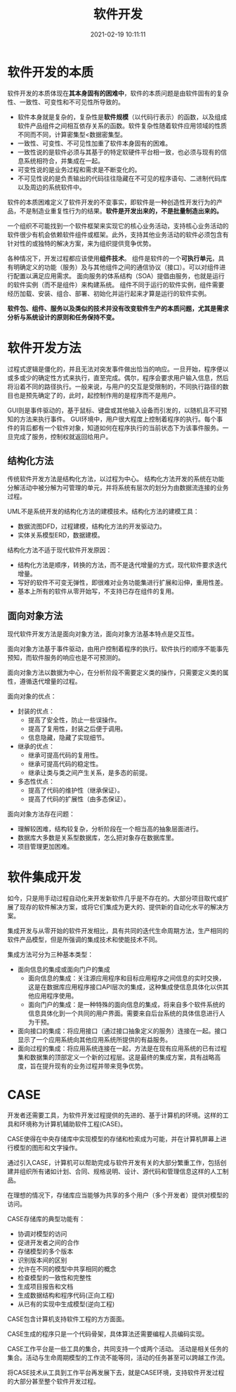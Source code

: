﻿---
title: 软件开发
date: 2021-02-19 10:11:11
summary: 本文分享软件开发的相关内容，探讨软件开发的本质和软件开发方法。
tags:
- 软件工程
categories:
- 软件工程
---

# 软件开发的本质

软件开发的本质体现在**其本身固有的困难中**，软件的本质问题是由软件固有的复杂性、一致性、可变性和不可见性所导致的。
- 软件本身就是复杂的，复杂性是**软件规模**（以代码行表示）的函数，以及组成软件产品组件之间相互依存关系的函数。软件复杂性随着软件应用领域的性质不同而不同，计算密集型$<$数据密集型。
- 一致性、可变性、不可见性加重了软件本身固有的困难。
- 一致性说的是软件必须与其基于的特定软硬件平台相一致，也必须与现有的信息系统相符合，并集成在一起。
- 可变性说的是业务过程和需求是不断变化的。
- 不可见性说的是负责输出的代码往往隐藏在不可见的程序语句、二进制代码库以及周边的系统软件中。

软件的本质困难定义了软件开发的不变事实，即软件是一种创造性开发行为的产品，不是制造业重复性行为的结果。**软件是开发出来的，不是批量制造出来的。**

一个组织不可能找到一个软件框架来实现它的核心业务活动，支持核心业务活动的软件很少有机会依赖软件组件或框架。此外，支持其他业务活动的软件必须包含有针对性的或独特的解决方案，来为组织提供竞争优势。

各种情况下，开发过程都应该使用**组件技术**。
组件是软件的一个**可执行单元**，具有明确定义的功能（服务）及与其他组件之间的通信协议（接口）。可以对组件进行配置以满足应用需求。
面向服务的体系结构（SOA）提倡由服务，也就是运行的软件实例（而不是组件）来构建系统。
组件不同于运行的软件实例，组件需要经历加载、安装、组合、部署、初始化并运行起来才算是运行的软件实例。

**软件包、组件、服务以及类似的技术并没有改变软件生产的本质问题，尤其是需求分析与系统设计的原则和任务保持不变。**

# 软件开发方法

过程式逻辑是僵化的，并且无法对突发事件做出恰当的响应。一旦开始，程序便以或多或少的确定性方式来执行，直至完成。偶尔，程序会要求用户输入信息，然后将沿着不同的路径执行。一般来说，与用户的交互是受限制的，不同执行路径的数目也是预先确定了的，此时，起控制作用的是程序而不是用户。

GUI则是事件驱动的，基于鼠标、键盘或其他输入设备而引发的，以随机且不可预知的方法来执行事件。
GUI环境中，用户很大程度上控制着程序的执行。每个事件的背后都有一个软件对象，知道如何在程序执行的当前状态下为该事件服务。一旦完成了服务，控制权就返回给用户。

## 结构化方法

传统软件开发方法是结构化方法，以过程为中心。
结构化方法开发的系统在功能分解活动中被分解为可管理的单元，并将系统有层次的划分为由数据流连接的业务过程。

UML不是系统开发的结构化方法的建模技术。结构化方法的建模工具：
- 数据流图DFD，过程建模，结构化方法的开发驱动力。
- 实体关系模型ERD，数据建模。

结构化方法不适于现代软件开发原因：
- 结构化方法是顺序，转换的方法，而不是迭代增量的方式，现代软件要求迭代增量。
- 写好的软件不可变无弹性，即很难对业务功能集进行扩展和沿伸，重用性差。
- 基本上所有的软件从零开始写，不支持已存在组件的复用。

## 面向对象方法

现代软件开发方法是面向对象方法，面向对象方法基本特点是交互性。

面向对象方法基于事件驱动，由用户控制着程序的执行。软件执行的顺序不能事先预知，而软件服务的响应也是不可预测的。

面向对象方法以数据为中心，在分析阶段不需要定义类的操作，只需要定义类的属性，遵循迭代增量的过程。

面向对象的优点：
- 封装的优点：
    - 提高了安全性，防止一些误操作。
    - 提高了复用性，封装之后便于调用。
    - 信息隐藏，隐藏了实现细节。
- 继承的优点：
    - 继承可提高代码的复用性。
    - 继承可提高代码的稳定性。
    - 继承让类与类之间产生关系，是多态的前提。
- 多态性优点：
    - 提高了代码的维护性（继承保证）。
    - 提高了代码的扩展性（由多态保证）。

面向对象方法存在问题：
- 理解较困难，结构较复杂，分析阶段在一个相当高的抽象层面进行。
- 数据库大多数是关系型数据库，怎么把对象存在数据库里。
- 项目管理更加困难。

# 软件集成开发

如今，只是用手动过程自动化来开发新软件几乎是不存在的。大部分项目取代或扩展了现存的软件解决方案，或将它们集成为更大的、提供新的自动化水平的解决方案。

集成开发与从零开始的软件开发相比，具有共同的迭代生命周期方法，生产相同的软件产品模型，但是所强调的集成技术和使能技术不同。

集成方法可分为三种基本类型：
- 面向信息的集成或面向门户的集成
    - 面向信息的集成：关注源应用程序和目标应用程序之间信息的实时交换，这是在数据库应用程序接口API层次的集成，这种集成使信息具体化以供其他应用程序使用。
    - 面向门户的集成：是一种特殊的面向信息的集成，将来自多个软件系统的信息具体化到一个共同的用户界面。需要来自后台系统的具体信息进行人为干预。
- 面向接口的集成：将应用接口（通过接口抽象定义的服务）连接在一起。接口显示了一个应用系统向其他应用系统所提供的有益服务。
- 面向过程的集成：将应用系统连接在一起，方法是在现有应用系统的已有过程集和数据集的顶部定义一个新的过程层。这是最终的集成方案，具有战略高度，旨在提升现有的业务过程并带来竞争优势。

# CASE

开发者还需要工具，为软件开发过程提供的先进的、基于计算机的环境。这样的工具和环境称为计算机辅助软件工程(CASE)。

CASE使得在中央存储库中实现模型的存储和检索成为可能，并在计算机屏幕上进行模型的图形和文字操作。

通过引入CASE，计算机可以帮助完成与软件开发有关的大部分繁重工作，包括创建并组织所有诸如计划、合同、规格说明、设计、源代码和管理信息这样的人工制品。

在理想的情况下，存储库应当能够为共享的多个用户（多个开发者）提供对模型的访问。

CASE存储库的典型功能有：
- 协调对模型的访问
- 促进开发者之间的合作
- 存储模型的多个版本
- 识别版本间的区别
- 允许在不同的模型中共享相同的概念
- 检查模型的一致性和完整性
- 生成项目报告和文档
- 生成数据结构和程序代码(正向工程)
- 从已有的实现中生成模型(逆向工程)

CASE包含计算机支持软件工程的方方面面。

CASE生成的程序只是一个代码骨架，具体算法还需要编程人员编码实现。

CASE工作平台是一些工具的集合，共同支持一个或两个活动。
活动是相关任务的集合。活动与生命周期模型的工作流不能等同，活动的任务甚至可以跨越工作流。

将CASE技术从工具到工作平台再发展下去，就是CASE环境，支持软件开发过程的大部分甚至整个软件开发过程。
